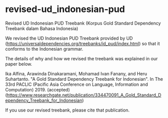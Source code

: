 # revised-ud_indonesian-pud
Revised UD Indonesian PUD Treebank (Korpus Gold Standard Dependency Treebank dalam Bahasa Indonesia)

We revised the UD Indonesian PUD Treebank provided by UD (https://universaldependencies.org/treebanks/id_pud/index.html) so that it conforms to the Indonesian grammar.

The details of why and how we revised the treebank was explained in our paper below.

Ika Alfina, Arawinda Dinakaramani, Mohamad Ivan Fanany, and Heru Suhartanto. "A Gold Standard Dependency Treebank for Indonesian". In The 33rd PACLIC (Pacific Asia Conference on Language, Information and Computation) 2019. (accepted) (https://www.researchgate.net/publication/334470091_A_Gold_Standard_Dependency_Treebank_for_Indonesian)

If you use our revised treebank, please cite that publication.

